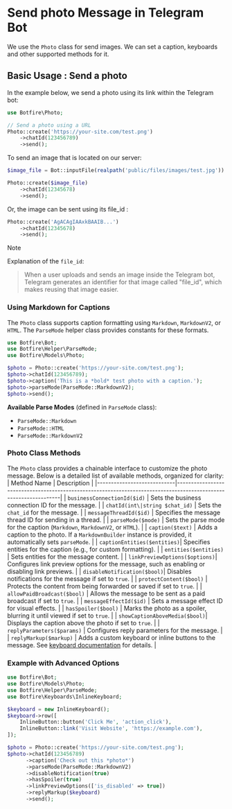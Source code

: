 # Send photo Message in Telegram Bot

We use the `Photo` class for send images. We can set a caption, keyboards and other supported methods for it.


## Basic Usage : Send a photo

In the example below, we send a photo using its link within the Telegram bot:

```php
use Botfire\Photo;

// Send a photo using a URL
Photo::create('https://your-site.com/test.png')
    ->chatId(123456789)
    ->send();
```

To send an image that is located on our server:

```php
$image_file = Bot::inputFile(realpath('public/files/images/test.jpg'))

Photo::create($image_file)
    ->chatId(12345678)
    ->send();
```

Or, the image can be sent using its file_id :

```php
Photo::create('AgACAgIAAxkBAAIB...')
    ->chatId(12345678)
    ->send();
```
> [!NOTE]
> Explanation of the `file_id`:  
>  > When a user uploads and sends an image inside the Telegram bot, Telegram generates an identifier for that image called "file_id", which makes reusing that image easier.


### Using Markdown for Captions

The `Photo` class supports caption formatting using `Markdown`, `MarkdownV2`, or `HTML`. The `ParseMode` helper class provides constants for these formats.

```php
use Botfire\Bot;
use Botfire\Helper\ParseMode;
use Botfire\Models\Photo;

$photo = Photo::create('https://your-site.com/test.png');
$photo->chatId(123456789);
$photo->caption('This is a *bold* test photo with a caption.');
$photo->parseMode(ParseMode::MarkdownV2);
$photo->send();
```

**Available Parse Modes** (defined in `ParseMode` class):
- `ParseMode::Markdown`
- `ParseMode::HTML`
- `ParseMode::MarkdownV2`

### Photo Class Methods

The `Photo` class provides a chainable interface to customize the photo message. Below is a detailed list of available methods, organized for clarity:
| Method Name                | Description                                                                                                      |
|----------------------------|------------------------------------------------------------------------------------------------------------------|
| `businessConnectionId($id)` | Sets the business connection ID for the message.                                                                  |
| `chatId(int\|string $chat_id)`          | Sets the `chat_id` for the message.                                                                               |
| `messageThreadId($id)`      | Specifies the message thread ID for sending in a thread.                                                          |
| `parseMode($mode)`          | Sets the parse mode for the caption (`Markdown`, `MarkdownV2`, or `HTML`).                                        |
| `caption($text)`            | Adds a caption to the photo. If a `MarkdownBuilder` instance is provided, it automatically sets `parseMode`.      |
| `captionEntities($entities)`| Specifies entities for the caption (e.g., for custom formatting).                                                |
| `entities($entities)`       | Sets entities for the message content.                                                                            |
| `linkPreviewOptions($options)`| Configures link preview options for the message, such as enabling or disabling link previews.                      |
| `disableNotification($bool)`| Disables notifications for the message if set to `true`.                                                          |
| `protectContent($bool)`     | Protects the content from being forwarded or saved if set to `true`.                                              |
| `allowPaidBroadcast($bool)` | Allows the message to be sent as a paid broadcast if set to `true`.                                               |
| `messageEffectId($id)`      | Sets a message effect ID for visual effects.                                                                      |
| `hasSpoiler($bool)`         | Marks the photo as a spoiler, blurring it until viewed if set to `true`.                                          |
| `showCaptionAboveMedia($bool)`| Displays the caption above the photo if set to `true`.                                                           |
| `replyParameters($params)`  | Configures reply parameters for the message.                                                                      |
| `replyMarkup($markup)`      | Adds a custom keyboard or inline buttons to the message. See [keyboard documentation](/keyboards.md) for details. |
### Example with Advanced Options

```php
use Botfire\Bot;
use Botfire\Models\Photo;
use Botfire\Helper\ParseMode;
use Botfire\Keyboards\InlineKeyboard;

$keyboard = new InlineKeyboard();
$keyboard->row([
    InlineButton::button('Click Me', 'action_click'),
    InlineButton::link('Visit Website', 'https://example.com'),
]);

$photo = Photo::create('https://your-site.com/test.png');
$photo->chatId(123456789)
      ->caption('Check out this *photo*')
      ->parseMode(ParseMode::MarkdownV2)
      ->disableNotification(true)
      ->hasSpoiler(true)
      ->linkPreviewOptions(['is_disabled' => true])
      ->replyMarkup($keyboard)
      ->send();

```

